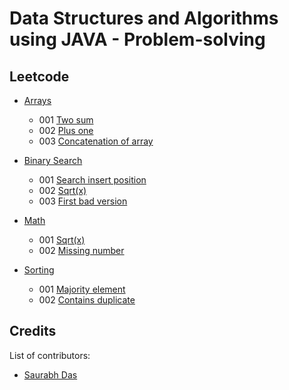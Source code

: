 # Data Structures and Algorithms using JAVA - Problem-solving

## Leetcode

- [Arrays]()
    - 001 [Two sum](https://leetcode.com/problems/two-sum/description/) 
    - 002 [Plus one](https://leetcode.com/problems/plus-one/description/)
    - 003 [Concatenation of array](https://leetcode.com/problems/concatenation-of-array/description/)


- [Binary Search]() 
    - 001 [Search insert position](https://leetcode.com/problems/search-insert-position/description/)
    - 002 [Sqrt(x)](https://leetcode.com/problems/sqrtx/description/)
    - 003 [First bad version](https://leetcode.com/problems/first-bad-version/description/)


- [Math]()
    - 001 [Sqrt(x)](https://leetcode.com/problems/sqrtx/description/)
    - 002 [Missing number](https://leetcode.com/problems/missing-number/description/)


- [Sorting]()
  - 001 [Majority element](https://leetcode.com/problems/majority-element/description/)
  - 002 [Contains duplicate](https://leetcode.com/problems/contains-duplicate/description/)

## Credits
List of contributors:
- [Saurabh Das](dsumansaurabh@gmail.com)

